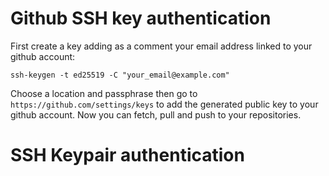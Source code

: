# Github SSH key authentication

First create a key adding as a comment your email address linked to your github account:

    ssh-keygen -t ed25519 -C "your_email@example.com"

Choose a location and passphrase then go to `https://github.com/settings/keys` to add the generated public key to your github account. Now you can fetch, pull and push to your repositories.

# SSH Keypair authentication
